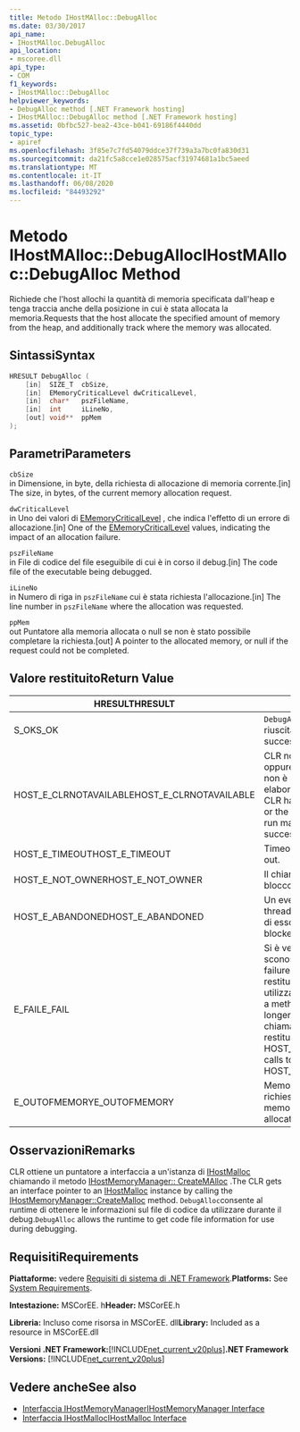 ```yaml
---
title: Metodo IHostMAlloc::DebugAlloc
ms.date: 03/30/2017
api_name:
- IHostMAlloc.DebugAlloc
api_location:
- mscoree.dll
api_type:
- COM
f1_keywords:
- IHostMAlloc::DebugAlloc
helpviewer_keywords:
- DebugAlloc method [.NET Framework hosting]
- IHostMAlloc::DebugAlloc method [.NET Framework hosting]
ms.assetid: 0bfbc527-bea2-43ce-b041-69186f4440dd
topic_type:
- apiref
ms.openlocfilehash: 3f85e7c7fd54079ddce37f739a3a7bc0fa830d31
ms.sourcegitcommit: da21fc5a8cce1e028575acf31974681a1bc5aeed
ms.translationtype: MT
ms.contentlocale: it-IT
ms.lasthandoff: 06/08/2020
ms.locfileid: "84493292"
---
```

# <a name="ihostmallocdebugalloc-method"></a><span data-ttu-id="706f6-102">Metodo IHostMAlloc::DebugAlloc</span><span class="sxs-lookup"><span data-stu-id="706f6-102">IHostMAlloc::DebugAlloc Method</span></span>
<span data-ttu-id="706f6-103">Richiede che l'host allochi la quantità di memoria specificata dall'heap e tenga traccia anche della posizione in cui è stata allocata la memoria.</span><span class="sxs-lookup"><span data-stu-id="706f6-103">Requests that the host allocate the specified amount of memory from the heap, and additionally track where the memory was allocated.</span></span>  
  
## <a name="syntax"></a><span data-ttu-id="706f6-104">Sintassi</span><span class="sxs-lookup"><span data-stu-id="706f6-104">Syntax</span></span>  
  
```cpp  
HRESULT DebugAlloc (  
    [in]  SIZE_T  cbSize,
    [in]  EMemoryCriticalLevel dwCriticalLevel,
    [in]  char*   pszFileName,
    [in]  int     iLineNo,
    [out] void**  ppMem  
);  
```  
  
## <a name="parameters"></a><span data-ttu-id="706f6-105">Parametri</span><span class="sxs-lookup"><span data-stu-id="706f6-105">Parameters</span></span>  
 `cbSize`  
 <span data-ttu-id="706f6-106">in Dimensione, in byte, della richiesta di allocazione di memoria corrente.</span><span class="sxs-lookup"><span data-stu-id="706f6-106">[in] The size, in bytes, of the current memory allocation request.</span></span>  
  
 `dwCriticalLevel`  
 <span data-ttu-id="706f6-107">in Uno dei valori di [EMemoryCriticalLevel](ememorycriticallevel-enumeration.md) , che indica l'effetto di un errore di allocazione.</span><span class="sxs-lookup"><span data-stu-id="706f6-107">[in] One of the [EMemoryCriticalLevel](ememorycriticallevel-enumeration.md) values, indicating the impact of an allocation failure.</span></span>  
  
 `pszFileName`  
 <span data-ttu-id="706f6-108">in File di codice del file eseguibile di cui è in corso il debug.</span><span class="sxs-lookup"><span data-stu-id="706f6-108">[in] The code file of the executable being debugged.</span></span>  
  
 `iLineNo`  
 <span data-ttu-id="706f6-109">in Numero di riga in `pszFileName` cui è stata richiesta l'allocazione.</span><span class="sxs-lookup"><span data-stu-id="706f6-109">[in] The line number in `pszFileName` where the allocation was requested.</span></span>  
  
 `ppMem`  
 <span data-ttu-id="706f6-110">out Puntatore alla memoria allocata o null se non è stato possibile completare la richiesta.</span><span class="sxs-lookup"><span data-stu-id="706f6-110">[out] A pointer to the allocated memory, or null if the request could not be completed.</span></span>  
  
## <a name="return-value"></a><span data-ttu-id="706f6-111">Valore restituito</span><span class="sxs-lookup"><span data-stu-id="706f6-111">Return Value</span></span>  
  
|<span data-ttu-id="706f6-112">HRESULT</span><span class="sxs-lookup"><span data-stu-id="706f6-112">HRESULT</span></span>|<span data-ttu-id="706f6-113">Descrizione</span><span class="sxs-lookup"><span data-stu-id="706f6-113">Description</span></span>|  
|-------------|-----------------|  
|<span data-ttu-id="706f6-114">S_OK</span><span class="sxs-lookup"><span data-stu-id="706f6-114">S_OK</span></span>|<span data-ttu-id="706f6-115">`DebugAlloc`la restituzione è riuscita.</span><span class="sxs-lookup"><span data-stu-id="706f6-115">`DebugAlloc` returned successfully.</span></span>|  
|<span data-ttu-id="706f6-116">HOST_E_CLRNOTAVAILABLE</span><span class="sxs-lookup"><span data-stu-id="706f6-116">HOST_E_CLRNOTAVAILABLE</span></span>|<span data-ttu-id="706f6-117">CLR non è stato caricato in un processo oppure CLR si trova in uno stato in cui non è possibile eseguire codice gestito o elaborare la chiamata correttamente.</span><span class="sxs-lookup"><span data-stu-id="706f6-117">The CLR has not been loaded into a process, or the CLR is in a state in which it cannot run managed code or process the call successfully.</span></span>|  
|<span data-ttu-id="706f6-118">HOST_E_TIMEOUT</span><span class="sxs-lookup"><span data-stu-id="706f6-118">HOST_E_TIMEOUT</span></span>|<span data-ttu-id="706f6-119">Timeout della chiamata.</span><span class="sxs-lookup"><span data-stu-id="706f6-119">The call timed out.</span></span>|  
|<span data-ttu-id="706f6-120">HOST_E_NOT_OWNER</span><span class="sxs-lookup"><span data-stu-id="706f6-120">HOST_E_NOT_OWNER</span></span>|<span data-ttu-id="706f6-121">Il chiamante non è il proprietario del blocco.</span><span class="sxs-lookup"><span data-stu-id="706f6-121">The caller does not own the lock.</span></span>|  
|<span data-ttu-id="706f6-122">HOST_E_ABANDONED</span><span class="sxs-lookup"><span data-stu-id="706f6-122">HOST_E_ABANDONED</span></span>|<span data-ttu-id="706f6-123">Un evento è stato annullato mentre un thread bloccato o Fiber era in attesa su di esso.</span><span class="sxs-lookup"><span data-stu-id="706f6-123">An event was canceled while a blocked thread or fiber was waiting on it.</span></span>|  
|<span data-ttu-id="706f6-124">E_FAIL</span><span class="sxs-lookup"><span data-stu-id="706f6-124">E_FAIL</span></span>|<span data-ttu-id="706f6-125">Si è verificato un errore irreversibile sconosciuto.</span><span class="sxs-lookup"><span data-stu-id="706f6-125">An unknown catastrophic failure occurred.</span></span> <span data-ttu-id="706f6-126">Quando un metodo restituisce E_FAIL, CLR non è più utilizzabile all'interno del processo.</span><span class="sxs-lookup"><span data-stu-id="706f6-126">When a method returns E_FAIL, the CLR is no longer usable within the process.</span></span> <span data-ttu-id="706f6-127">Le chiamate successive ai metodi di hosting restituiscono HOST_E_CLRNOTAVAILABLE.</span><span class="sxs-lookup"><span data-stu-id="706f6-127">Subsequent calls to hosting methods return HOST_E_CLRNOTAVAILABLE.</span></span>|  
|<span data-ttu-id="706f6-128">E_OUTOFMEMORY</span><span class="sxs-lookup"><span data-stu-id="706f6-128">E_OUTOFMEMORY</span></span>|<span data-ttu-id="706f6-129">Memoria insufficiente per completare la richiesta di allocazione.</span><span class="sxs-lookup"><span data-stu-id="706f6-129">Not enough memory was available to complete the allocation request.</span></span>|  
  
## <a name="remarks"></a><span data-ttu-id="706f6-130">Osservazioni</span><span class="sxs-lookup"><span data-stu-id="706f6-130">Remarks</span></span>  
 <span data-ttu-id="706f6-131">CLR ottiene un puntatore a interfaccia a un'istanza di [IHostMalloc](ihostmalloc-interface.md) chiamando il metodo [IHostMemoryManager:: CreateMAlloc](ihostmemorymanager-createmalloc-method.md) .</span><span class="sxs-lookup"><span data-stu-id="706f6-131">The CLR gets an interface pointer to an [IHostMalloc](ihostmalloc-interface.md) instance by calling the [IHostMemoryManager::CreateMalloc](ihostmemorymanager-createmalloc-method.md) method.</span></span> <span data-ttu-id="706f6-132">`DebugAlloc`consente al runtime di ottenere le informazioni sul file di codice da utilizzare durante il debug.</span><span class="sxs-lookup"><span data-stu-id="706f6-132">`DebugAlloc` allows the runtime to get code file information for use during debugging.</span></span>  
  
## <a name="requirements"></a><span data-ttu-id="706f6-133">Requisiti</span><span class="sxs-lookup"><span data-stu-id="706f6-133">Requirements</span></span>  
 <span data-ttu-id="706f6-134">**Piattaforme:** vedere [Requisiti di sistema di .NET Framework](../../get-started/system-requirements.md).</span><span class="sxs-lookup"><span data-stu-id="706f6-134">**Platforms:** See [System Requirements](../../get-started/system-requirements.md).</span></span>  
  
 <span data-ttu-id="706f6-135">**Intestazione:** MSCorEE. h</span><span class="sxs-lookup"><span data-stu-id="706f6-135">**Header:** MSCorEE.h</span></span>  
  
 <span data-ttu-id="706f6-136">**Libreria:** Incluso come risorsa in MSCorEE. dll</span><span class="sxs-lookup"><span data-stu-id="706f6-136">**Library:** Included as a resource in MSCorEE.dll</span></span>  
  
 <span data-ttu-id="706f6-137">**Versioni .NET Framework:**[!INCLUDE[net_current_v20plus](../../../../includes/net-current-v20plus-md.md)]</span><span class="sxs-lookup"><span data-stu-id="706f6-137">**.NET Framework Versions:** [!INCLUDE[net_current_v20plus](../../../../includes/net-current-v20plus-md.md)]</span></span>  
  
## <a name="see-also"></a><span data-ttu-id="706f6-138">Vedere anche</span><span class="sxs-lookup"><span data-stu-id="706f6-138">See also</span></span>

- [<span data-ttu-id="706f6-139">Interfaccia IHostMemoryManager</span><span class="sxs-lookup"><span data-stu-id="706f6-139">IHostMemoryManager Interface</span></span>](ihostmemorymanager-interface.md)
- [<span data-ttu-id="706f6-140">Interfaccia IHostMalloc</span><span class="sxs-lookup"><span data-stu-id="706f6-140">IHostMalloc Interface</span></span>](ihostmalloc-interface.md)
